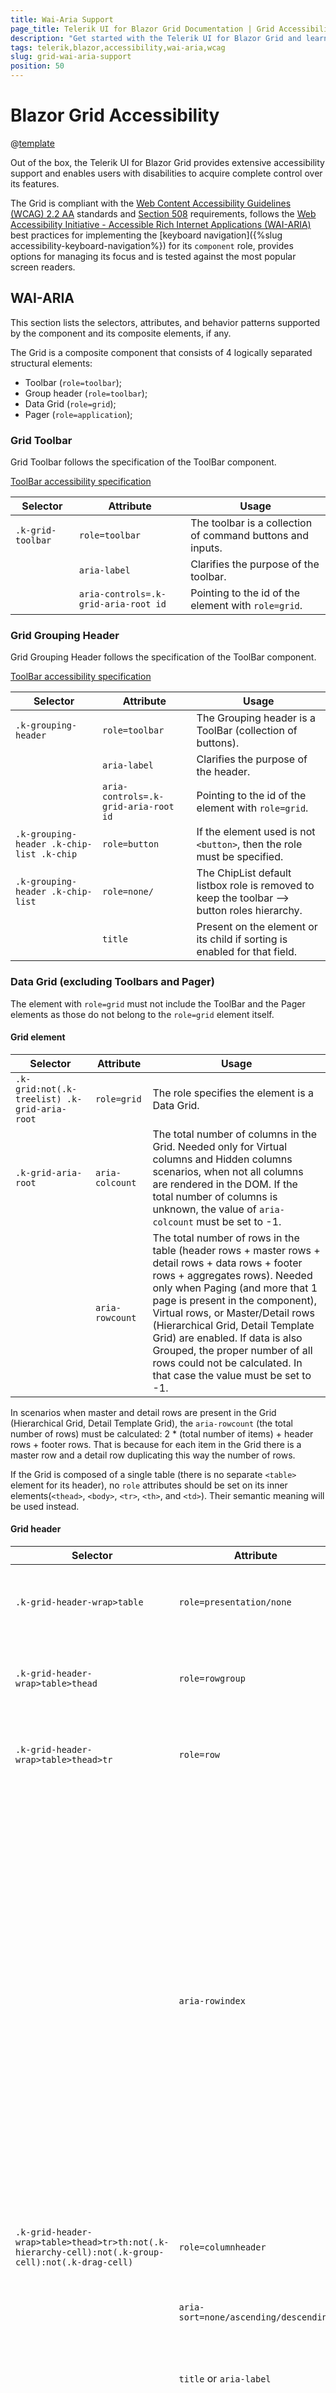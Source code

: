 ```yaml
---
title: Wai-Aria Support
page_title: Telerik UI for Blazor Grid Documentation | Grid Accessibility
description: "Get started with the Telerik UI for Blazor Grid and learn about its accessibility support for WAI-ARIA, Section 508, and WCAG 2.2."
tags: telerik,blazor,accessibility,wai-aria,wcag
slug: grid-wai-aria-support 
position: 50 
---
```


# Blazor Grid Accessibility

@[template](/_contentTemplates/common/parameters-table-styles.md#table-layout)



Out of the box, the Telerik UI for Blazor Grid provides extensive accessibility support and enables users with disabilities to acquire complete control over its features.


The Grid is compliant with the [Web Content Accessibility Guidelines (WCAG) 2.2 AA](https://www.w3.org/TR/WCAG22/) standards and [Section 508](https://www.section508.gov/) requirements, follows the [Web Accessibility Initiative - Accessible Rich Internet Applications (WAI-ARIA)](https://www.w3.org/WAI/ARIA/apg/) best practices for implementing the [keyboard navigation]({%slug accessibility-keyboard-navigation%}) for its `component` role, provides options for managing its focus and is tested against the most popular screen readers.

## WAI-ARIA


This section lists the selectors, attributes, and behavior patterns supported by the component and its composite elements, if any.


The Grid is a composite component that consists of 4 logically separated structural elements:


 - Toolbar (`role=toolbar`);
 - Group header (`role=toolbar`);
 - Data Grid (`role=grid`);
 - Pager (`role=application`);

### Grid Toolbar


Grid Toolbar follows the specification of the ToolBar component.

[ToolBar accessibility specification](slug://toolbar-wai-aria-support)

| Selector | Attribute | Usage |
| -------- | --------- | ----- |
| `.k-grid-toolbar` | `role=toolbar` | The toolbar is a collection of command buttons and inputs. |
|  | `aria-label` | Clarifies the purpose of the toolbar. |
|  | `aria-controls=.k-grid-aria-root id` | Pointing to the id of the element with `role=grid`. |

### Grid Grouping Header


Grid Grouping Header follows the specification of the ToolBar component.

[ToolBar accessibility specification](slug://toolbar-wai-aria-support)

| Selector | Attribute | Usage |
| -------- | --------- | ----- |
| `.k-grouping-header` | `role=toolbar` | The Grouping header is a ToolBar (collection of buttons). |
|  | `aria-label` | Clarifies the purpose of the header. |
|  | `aria-controls=.k-grid-aria-root id` | Pointing to the id of the element with `role=grid`. |
| `.k-grouping-header .k-chip-list .k-chip` | `role=button` | If the element used is not `<button>`, then the role must be specified. |
| `.k-grouping-header .k-chip-list` | `role=none/` | The ChipList default listbox role is removed to keep the toolbar --> button roles hierarchy. |
|  | `title` | Present on the element or its child if sorting is enabled for that field. |

### Data Grid (excluding Toolbars and Pager)


The element with `role=grid` must not include the ToolBar and the Pager elements as those do not belong to the `role=grid` element itself.

#### Grid element

| Selector | Attribute | Usage |
| -------- | --------- | ----- |
| `.k-grid:not(.k-treelist) .k-grid-aria-root` | `role=grid` | The role specifies the element is a Data Grid. |
| `.k-grid-aria-root` | `aria-colcount` | The total number of columns in the Grid. Needed only for Virtual columns and Hidden columns scenarios, when not all columns are rendered in the DOM. If the total number of columns is unknown, the value of `aria-colcount` must be set to -1. |
|  | `aria-rowcount` | The total number of rows in the table (header rows + master rows + detail rows + data rows + footer rows + aggregates rows). Needed only when Paging (and more that 1 page is present in the component), Virtual rows, or Master/Detail rows (Hierarchical Grid, Detail Template Grid) are enabled. If data is also Grouped, the proper number of all rows could not be calculated. In that case the value must be set to -1. |


In scenarios when master and detail rows are present in the Grid (Hierarchical Grid, Detail Template Grid), the `aria-rowcount` (the total number of rows) must be calculated: 2 * (total number of items) + header rows + footer rows. That is because for each item in the Grid there is a master row and a detail row duplicating this way the number of rows.


If the Grid is composed of a single table (there is no separate `<table>` element for its header), no `role` attributes should be set on its inner elements(`<thead>`, `<body>`, `<tr>`, `<th>`, and `<td>`). Their semantic meaning will be used instead.

#### Grid header

| Selector | Attribute | Usage |
| -------- | --------- | ----- |
| `.k-grid-header-wrap>table` | `role=presentation/none` | Negates the default semantic role of the `<table>` element. |
| `.k-grid-header-wrap>table>thead` | `role=rowgroup` | Required as the owner `<table>` element has its semantic role removed. |
| `.k-grid-header-wrap>table>thead>tr` | `role=row` | Required as the owner `<table>` element has its semantic role removed. |
|  | `aria-rowindex` | Row number including all headers, data (including master and detail) rows, and footers starting from 1. Needed only when Paging (and more that 1 page is present in the component), Virtual rows, or Master/Detail rows (Hierarchical Grid, Detail Template Grid) are enabled. If data is also Grouped, the proper indexing could not be calculated. Hence, the attribute must not be set. |
| `.k-grid-header-wrap>table>thead>tr>th:not(.k-hierarchy-cell):not(.k-group-cell):not(.k-drag-cell)` | `role=columnheader` | Required as the owner `<table>` element has its semantic role removed. |
|  | `aria-sort=none/ascending/descending` | Present if sorting is enabled for that column. |
|  | `title` or `aria-label` | Present on the element or its child if sorting is enabled for that field. |
|  | `aria-colindex` | Col number, based on leaf columns, starting from 1. Needed only for Virtual columns and Hidden columns scenarios, when not all columns are rendered in the DOM. Otherwise, can be interpreted from the DOM structure. Can be calculated by summing previous columns colspans. |
|  | `aria-haspopup=dialog` | The attribute must be present if the column has a ColumnMenu. |
|  | `aria-haspopup=dialog` | The attribute must be present if the column has a FilterMenu and no ColumnMenu. |

#### Grid filter row


Even if part of the `<thead>`, the Filter row must be composed of `<td>` elements.

| Selector | Attribute | Usage |
| -------- | --------- | ----- |
| `.k-grid-header-wrap>table>thead>tr.k-filter-row>td` | `role=gridcell` | Required as the owner `<table>` element has its semantic role removed. |
|  | `aria-label` | Has a label indicating that the cell is part of a filter row. |

#### Grid filter menu


Implements the FilterMenu specification.

[FilterMenu accessibility specification]({{filtermenu_a11y_link}})

#### Grid column menu


Implements the ColumnMenu specification.

[ColumnMenu accessibility specification]({{columnmenu_a11y_link}})

#### Grid content

| Selector | Attribute | Usage |
| -------- | --------- | ----- |
| `.k-grid-content>table` | `role=none/presentation` | Negates the default semantic role of the `<table>` element. |
| `.k-grid-content>table>tbody` | `role=rowgroup` | Required as the owner `<table>` element has its semantic role removed. |
| `.k-grid-content>table>tbody>tr` | `role=row` | Required as the owner `<table>` element has its semantic role removed. |
|  | `aria-rowindex` | Row number including all headers, data (including master and detail) rows, and footers starting from 1. Needed only when Paging (and more that 1 page is present in the component), Virtual rows, or Master/Detail rows (Hierarchical Grid, Detail Template Grid) are enabled. If data is also Grouped, the proper indexing could not be calculated. Hence, the attribute must not be set. In scenarios when master and detail rows are present in the Grid (Hierarchical Grid, Detail Template Grid), both master and detail rows must always be indexed. For example, if the first master row has `aria-rowindex=2`, even if its detail row is not present in the DOM, the next master row must have `aria-rowindex=4`. When rendered, the detail row must receive the missing index between the two master rows. In this example it would be `aria-rowindex=3`. |
| `.k-grid-content tr.k-selected` | `aria-selected=true` | Set on the currently selected row(s). Only used wen selection mode is set to `row`. |
| `.k-grid-content>table>tbody>tr>td` | `role=gridcell` | Required as the owner `<table>` element has its semantic role removed. |
|  | `aria-colindex` | Col number, based on leaf columns, starting from 1. Needed only for Virtual columns and Hidden columns scenarios, when not all columns are rendered in the DOM. Otherwise, can be interpreted from the DOM structure. Can be calculated by summing previous columns colspans. |
| `td.k-selected` | `aria-selected=true` | Set on the currently selected cell(s). Only used when selection mode is set to cell. |
| `.k-master-row .k-hierarchy-cell,.k-grouping-row>td` | `aria-expanded=true/false` | Optionally for cells holding grouping criteria values and for Master row cells in Detail template scenario. |
| `.k-drag-cell` | `aria-label` | Must be present in a Drag Row scenario on the cell containing the drag handle. |
| `.k-grid-header-locked .k-grid-header-table .k-table-row` | `aria-owns` | When there are locked columns, the rows from the `locked` header table should `own` the cells from the corresponding non-locked header table rows. Value should be a space-separated list of `id`s. |
| `.k-grid-content-locked .k-grid-table .k-table-row` | `aria-owns` | When there are locked columns, the rows from the `locked` content table should `own` the cells from the corresponding non-locked content table rows. Value should be a space-separated list of `id`s. |
| `.k-grid-header-wrap .k-grid-header-table .k-table-row` | `role=presentation/none` | When there are locked columns, the rows from the non-locked header table should have their default semantic role removed, as their children are owned by the corresponding row from the locked table. |
| `.k-grid-content .k-grid-table .k-table-row` | `role=presentation/none` | When there are locked columns, the rows from the non-locked content table should have their default semantic role removed, as their children are owned by the corresponding row from the locked table. |

#### Grid footer


The Aggregates totals are placed within a `<tfoot>` element in the Content `<table>`.

| Selector | Attribute | Usage |
| -------- | --------- | ----- |
| `tfoot` | `role=rowgroup` | Required as the owner `<table>` element has its semantic role removed. |
| `tfoot>tr` | `role=row` | Required as the owner `<table>` element has its semantic role removed. |
|  | `aria-rowindex` | Row number including all headers, data (including master and detail) rows, and footers starting from 1. Footer rows are always the last ones in a Grid. Needed only when Paging (and more that 1 page is present in the component), Virtual rows, or Master/Detail rows (Hierarchical Grid, Detail Template Grid) are enabled. If data is also Grouped, the proper indexing could not be calculated. Hence, the attribute must not be set. |
| `tfoot>tr>td` | `role=gridcell` | Required as the owner `<table>` element has its semantic role removed. |
|  | `aria-colindex` | Col number, based on leaf columns, starting from 1. Needed only for Virtual columns and Hidden columns scenarios, when not all columns are rendered in the DOM. Otherwise, can be interpreted from the DOM structure. Can be calculated by summing previous columns colspans. |

### Pager


For the Grid Pager WAI-ARIA spec, please review the Pager component.

[Pager accessibility specification](slug://pager-wai-aria-support)

#### Grid selection aggregates


The selection aggregates are placed within a `.k-grid-selection-aggregates` element after the Grid `.k-grid-aria-root` element.

| Selector | Attribute | Usage |
| -------- | --------- | ----- |
| `.k-grid-selection-aggregates` | `aria-live=polite` | Ensures that changes in the calculated selection aggregates are announced by assistive technologies. |

## Resources

[WAI-ARIA specification for grid](https://www.w3.org/TR/wai-aria-1.2/#grid)

## Section 508


The Grid is fully compliant with the [Section 508 requirements](http://www.section508.gov/).

## Testing


The Grid has been extensively tested automatically with [axe-core](https://github.com/dequelabs/axe-core) and manually with the most popular screen readers.

> To report any accessibility issues, contact the team through the [Telerik Support System](https://www.telerik.com/account/support-center).

### Screen Readers


The Grid has been tested with the following screen readers and browsers combinations:

| Environment | Tool |
| ----------- | ---- |
| Firefox | NVDA |
| Chrome | JAWS |
| Microsoft Edge | JAWS |



## See Also

* [Blazor Grid Accessibility and Keyboard Navigation (Demo)](https://demos.telerik.com/blazor-ui/grid/keyboard-navigation)
* [Accessibility in Telerik UI for Blazor]({% slug accessibility-overview %})
* [Accessibility Theme]({% slug themes-accessibility-swatch %})